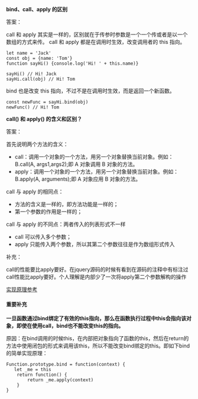 **bind、call、apply 的区别**

答案：

call 和 apply 其实是一样的，区别就在于传参时参数是一个一个传或者是以一个数组的方式来传。
call 和 apply 都是在调用时生效，改变调用者的 this 指向。

```
let name = 'Jack'
const obj = {name: 'Tom'}
function sayHi() {console.log('Hi! ' + this.name)}

sayHi() // Hi! Jack
sayHi.call(obj) // Hi! Tom
```

bind 也是改变 this 指向，不过不是在调用时生效，而是返回一个新函数。

```
const newFunc = sayHi.bind(obj)
newFunc() // Hi! Tom
```







**call() 和 apply() 的含义和区别？**

答案：

首先说明两个方法的含义：

- call：调用一个对象的一个方法，用另一个对象替换当前对象。例如：B.call(A, args1,args2);即 A 对象调用 B 对象的方法。
- apply：调用一个对象的一个方法，用另一个对象替换当前对象。例如：B.apply(A, arguments);即 A 对象应用 B 对象的方法。

call 与 apply 的相同点：

- 方法的含义是一样的，即方法功能是一样的；
- 第一个参数的作用是一样的；

call 与 apply 的不同点：两者传入的列表形式不一样

- call 可以传入多个参数；
- apply 只能传入两个参数，所以其第二个参数往往是作为数组形式传入



补充：

call的性能要比apply要好。在jquery源码的时候有看到在源码的注释中有标注过call性能比apply要好。个人理解是内部少了一次将apply第二个参数解构的操作



[实现原理参考](https://juejin.im/post/6844903782803832845#heading-12)







#### 重要补充

**一旦函数通过bind绑定了有效的this指向，那么在函数执行过程中this会指向该对象，即使在使用call，bind也不能改变this的指向。**

原因：在bind调用的时候this，在内部把对象指向了函数的this，然后在return的方法中使用闭包的形式来调用该this，所以不能改变bind绑定的this。即如下bind 的简单实现原理：

```
Function.prototype.bind = function(context) {
   let _me = this
    return function() {
        return _me.apply(context)
    }
}
```

